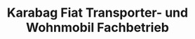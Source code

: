 ---
title: "Karabag Fiat Transporter- und Wohnmobil Fachbetrieb"
url: /hamburg/karabag-fiat-transporter-und-wohnmobil-fachbetrieb/
shop: Wohnwagen
---